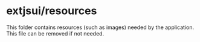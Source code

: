 # extjsui/resources

This folder contains resources (such as images) needed by the application. This file can
be removed if not needed.
